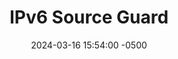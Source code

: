 ---
title: IPv6 Source Guard
date: 2024-03-16 15:54:00 -0500
categories: [CCNP,IPv6 First Hop Security]
tags: [routersecurity,ipv6,cisco]     # TAG names should always be lowercase
---